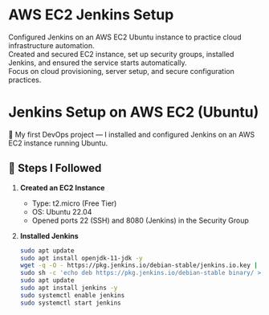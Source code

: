 
# AWS EC2 Jenkins Setup

Configured Jenkins on an AWS EC2 Ubuntu instance to practice cloud infrastructure automation.  
Created and secured EC2 instance, set up security groups, installed Jenkins, and ensured the service starts automatically.  
Focus on cloud provisioning, server setup, and secure configuration practices.
# Jenkins Setup on AWS EC2 (Ubuntu)

🚀 My first DevOps project — I installed and configured Jenkins on an AWS EC2 instance running Ubuntu.

## 🔧 Steps I Followed

1. **Created an EC2 Instance**
   - Type: t2.micro (Free Tier)
   - OS: Ubuntu 22.04
   - Opened ports 22 (SSH) and 8080 (Jenkins) in the Security Group

2. **Installed Jenkins**
   ```bash
   sudo apt update
   sudo apt install openjdk-11-jdk -y
   wget -q -O - https://pkg.jenkins.io/debian-stable/jenkins.io.key | sudo apt-key add -
   sudo sh -c 'echo deb https://pkg.jenkins.io/debian-stable binary/ > /etc/apt/sources.list.d/jenkins.list'
   sudo apt update
   sudo apt install jenkins -y
   sudo systemctl enable jenkins
   sudo systemctl start jenkins
